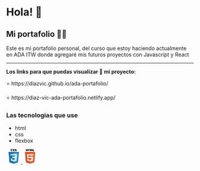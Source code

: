 <h1 >Hola! 👋 </h1>
<h2>Mi portafolio 👨‍💻</h2>

<p>Este es mi portafolio personal, del curso que estoy haciendo actualmente en ADA ITW donde agregaré mis futuros proyectos con Javascript y React </p>
<hr>

<strong>Los links para que puedas visualizar  🔭  mi proyecto: </strong>

  <p> ⭐  https://diazvic.github.io/ada-portafolio/ </p>
  <p> ⭐  https://diaz-vic-ada-portafolio.netlify.app/ </p>
  

<h3 align="left">Las tecnologias que use</h3>
<ul>
  <li>html</li>
  <li>css</li>
  <li>flexbox</li>
  </ul>
  

  
<p><a href="https://www.w3schools.com/css/" target="_blank"> <img src="https://raw.githubusercontent.com/devicons/devicon/master/icons/css3/css3-original-wordmark.svg" alt="css3" width="40" height="40"/> </a> <a href="https://www.w3.org/html/" target="_blank"> <img src="https://raw.githubusercontent.com/devicons/devicon/master/icons/html5/html5-original-wordmark.svg" alt="html5" width="40" height="40"/> </a> </p>

